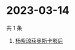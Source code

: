 # 2023-03-14

共 1 条

<!-- BEGIN -->
<!-- 最后更新时间 Tue Mar 14 2023 07:13:14 GMT+0800 (China Standard Time) -->

1. [杨紫琼获奥斯卡影后](https://www.zhihu.com/search?q=杨紫琼获奥斯卡影后)

<!-- END -->
